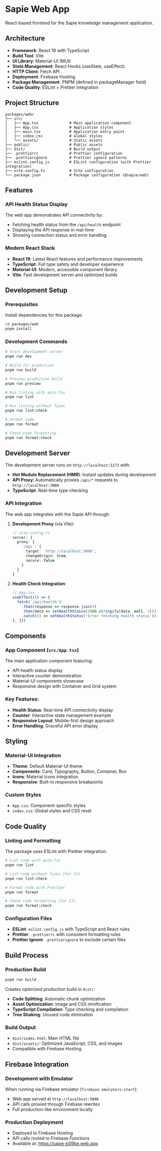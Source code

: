 # Sapie Web App

React-based frontend for the Sapie knowledge management application.

## Architecture

- **Framework**: React 19 with TypeScript
- **Build Tool**: Vite
- **UI Library**: Material-UI (MUI)
- **State Management**: React Hooks (useState, useEffect)
- **HTTP Client**: Fetch API
- **Deployment**: Firebase Hosting
- **Package Management**: PNPM (defined in packageManager field)
- **Code Quality**: ESLint + Prettier integration

## Project Structure

```
packages/web/
├── src/
│   ├── App.tsx              # Main application component
│   ├── App.css              # Application styles
│   ├── main.tsx             # Application entry point
│   ├── index.css            # Global styles
│   └── assets/              # Static assets
├── public/                  # Public assets
├── dist/                    # Build output
├── .prettierrc              # Prettier configuration
├── .prettierignore          # Prettier ignore patterns
├── eslint.config.js         # ESLint configuration (with Prettier integration)
├── vite.config.ts           # Vite configuration
└── package.json             # Package configuration (@sapie/web)
```

## Features

### API Health Status Display
The web app demonstrates API connectivity by:
- Fetching health status from the `/api/health` endpoint
- Displaying the API response in real-time
- Showing connection status and error handling

### Modern React Stack
- **React 19**: Latest React features and performance improvements
- **TypeScript**: Full type safety and developer experience
- **Material-UI**: Modern, accessible component library
- **Vite**: Fast development server and optimized builds

## Development Setup

### Prerequisites

Install dependencies for this package:
```bash
cd packages/web
pnpm install
```

### Development Commands

```bash
# Start development server
pnpm run dev

# Build for production
pnpm run build

# Preview production build
pnpm run preview

# Run linting with auto-fix
pnpm run lint

# Run linting without fixes
pnpm run lint:check

# Format code
pnpm run format

# Check code formatting
pnpm run format:check
```

## Development Server

The development server runs on `http://localhost:5173` with:
- **Hot Module Replacement (HMR)**: Instant updates during development
- **API Proxy**: Automatically proxies `/api/*` requests to `http://localhost:3000`
- **TypeScript**: Real-time type checking

### API Integration

The web app integrates with the Sapie API through:

1. **Development Proxy** (via Vite):
   ```typescript
   // vite.config.ts
   server: {
     proxy: {
       '/api': {
         target: 'http://localhost:3000',
         changeOrigin: true,
         secure: false
       }
     }
   }
   ```

2. **Health Check Integration**:
   ```typescript
   // App.tsx
   useEffect(() => {
     fetch('/api/health')
       .then(response => response.json())
       .then(data => setHealthStatus(JSON.stringify(data, null, 2)))
       .catch(() => setHealthStatus('Error fetching health status'))
   }, [])
   ```

## Components

### App Component (`src/App.tsx`)
The main application component featuring:
- API health status display
- Interactive counter demonstration
- Material-UI components showcase
- Responsive design with Container and Grid system

### Key Features:
- **Health Status**: Real-time API connectivity display
- **Counter**: Interactive state management example
- **Responsive Layout**: Mobile-first design approach
- **Error Handling**: Graceful API error display

## Styling

### Material-UI Integration
- **Theme**: Default Material-UI theme
- **Components**: Card, Typography, Button, Container, Box
- **Icons**: Material Icons integration
- **Responsive**: Built-in responsive breakpoints

### Custom Styles
- `App.css`: Component-specific styles
- `index.css`: Global styles and CSS reset

## Code Quality

### Linting and Formatting
The package uses ESLint with Prettier integration:

```bash
# Lint code with auto-fix
pnpm run lint

# Lint code without fixes (for CI)
pnpm run lint:check

# Format code with Prettier
pnpm run format

# Check code formatting (for CI)
pnpm run format:check
```

### Configuration Files
- **ESLint**: `eslint.config.js` with TypeScript and React rules
- **Prettier**: `.prettierrc` with consistent formatting rules
- **Prettier Ignore**: `.prettierignore` to exclude certain files

## Build Process

### Production Build
```bash
pnpm run build
```

Creates optimized production build in `dist/`:
- **Code Splitting**: Automatic chunk optimization
- **Asset Optimization**: Image and CSS minification
- **TypeScript Compilation**: Type checking and compilation
- **Tree Shaking**: Unused code elimination

### Build Output
- `dist/index.html`: Main HTML file
- `dist/assets/`: Optimized JavaScript, CSS, and images
- Compatible with Firebase Hosting

## Firebase Integration

### Development with Emulator
When running via Firebase emulator (`firebase emulators:start`):
- Web app served at `http://localhost:5000`
- API calls proxied through Firebase rewrites
- Full production-like environment locally

### Production Deployment
- Deployed to Firebase Hosting
- API calls routed to Firebase Functions
- Available at: https://sapie-b09be.web.app
